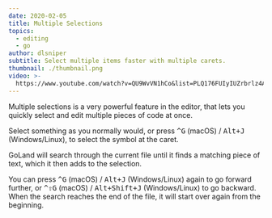 ```yaml
---
date: 2020-02-05
title: Multiple Selections
topics:
  - editing
  - go
author: dlsniper
subtitle: Select multiple items faster with multiple carets.
thumbnail: ./thumbnail.png
video: >-
  https://www.youtube.com/watch?v=QU9WvVN1hCo&list=PLQ176FUIyIUZrbrlz4AY1V8VzBJKZyVlW&index=83
---
```


Multiple selections is a very powerful feature in the editor, that lets you quickly select and edit multiple pieces of code at once.

Select something as you normally would, or press <kbd>^G</kbd> (macOS) / <kbd>Alt+J</kbd> (Windows/Linux), to select the symbol at the caret.

GoLand will search through the current file until it finds a matching piece of text, which it then adds to the selection.

You can press <kbd>^G</kbd> (macOS) / <kbd>Alt+J</kbd> (Windows/Linux) again to go forward further, or <kbd>^⇧G</kbd> (macOS) / <kbd>Alt+Shift+J</kbd> (Windows/Linux) to go backward. When the search reaches the end of the file, it will start over again from the beginning.
